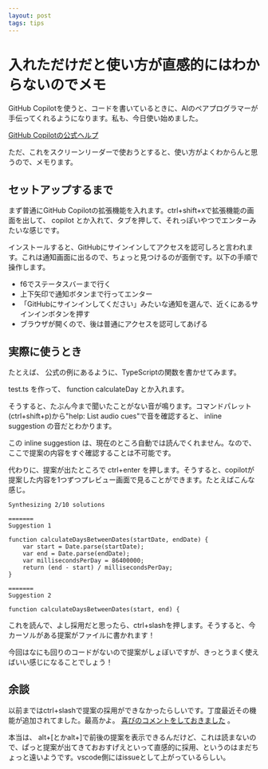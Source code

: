 ```yaml
---
layout: post
tags: tips
---
```


# 入れただけだと使い方が直感的にはわからないのでメモ

GitHub Copilotを使うと、コードを書いているときに、AIのペアプログラマーが手伝ってくれるようになります。私も、今日使い始めました。

[GitHub Copilotの公式ヘルプ](https://docs.github.com/ja/copilot/getting-started-with-github-copilot)

ただ、これをスクリーンリーダーで使おうとすると、使い方がよくわからんと思うので、メモります。

## セットアップするまで

まず普通にGitHub Copilotの拡張機能を入れます。ctrl+shift+xで拡張機能の画面を出して、 copilot とか入れて、タブを押して、それっぽいやつでエンターみたいな感じです。

インストールすると、GitHubにサインインしてアクセスを認可しろと言われます。これは通知画面に出るので、ちょっと見つけるのが面倒です。以下の手順で操作します。

- f6でステータスバーまで行く
- 上下矢印で通知ボタンまで行ってエンター
- 「GitHubにサインインしてください」みたいな通知を選んで、近くにあるサインインボタンを押す
- ブラウザが開くので、後は普通にアクセスを認可してあげる

## 実際に使うとき

たとえば、 公式の例にあるように、TypeScriptの関数を書かせてみます。

test.ts を作って、 function calculateDay とか入れます。

そうすると、たぶん今まで聞いたことがない音が鳴ります。コマンドパレット(ctrl+shift+p)から"help: List audio cues"で音を確認すると、 inline suggestion の音だとわかります。

この inline suggestion は、現在のところ自動では読んでくれません。なので、ここで提案の内容をすぐ確認することは不可能です。

代わりに、提案が出たところで ctrl+enter を押します。そうすると、copilotが提案した内容を1つずつプレビュー画面で見ることができます。たとえばこんな感じ。

```
Synthesizing 2/10 solutions

=======
Suggestion 1

function calculateDaysBetweenDates(startDate, endDate) {
    var start = Date.parse(startDate);
    var end = Date.parse(endDate);
    var millisecondsPerDay = 86400000;
    return (end - start) / millisecondsPerDay;
}

=======
Suggestion 2

function calculateDaysBetweenDates(start, end) {

```

これを読んで、よし採用だと思ったら、ctrl+slashを押します。そうすると、今カーソルがある提案がファイルに書かれます！

今回はなにも回りのコードがないので提案がしょぼいですが、きっとうまく使えばいい感じになることでしょう！

## 余談

以前まではctrl+slashで提案の採用ができなかったらしいです。丁度最近その機能が追加されてました。最高かよ。 [喜びのコメントをしておきました](https://github.com/orgs/community/discussions/7139) 。

本当は、 alt+[とかalt+]で前後の提案を表示できるんだけど、これは読まないので、ぱっと提案が出てきておおすげえといって直感的に採用、というのはまだちょっと遠いようです。vscode側にはissueとして上がっているらしい。
